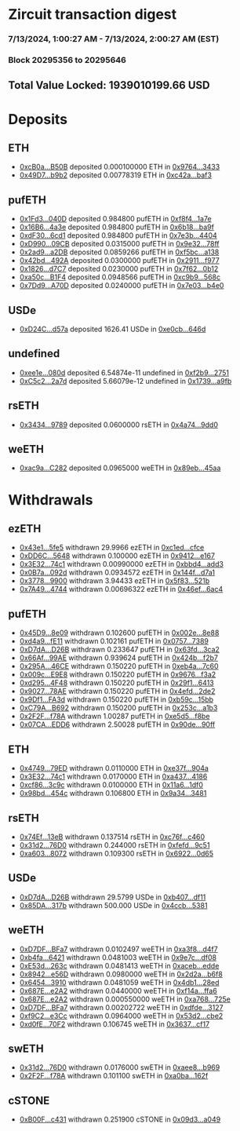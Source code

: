 # Zircuit transaction digest
### 7/13/2024, 1:00:27 AM - 7/13/2024, 2:00:27 AM (EST)
### Block 20295356 to 20295646

## Total Value Locked: 1939010199.66 USD

# Deposits
## ETH
- [0xcB0a...B50B](https://etherscan.io/address/0xcB0a5ef00fBf95A2CF75B1F4822daD65B3eeB50B) deposited 0.000100000 ETH in [0x9764...3433](https://etherscan.io/tx/0xcB0a5ef00fBf95A2CF75B1F4822daD65B3eeB50B)
- [0x49D7...b9b2](https://etherscan.io/address/0x49D7D93739b35F20BF54af300F7e599E3C22b9b2) deposited 0.00778319 ETH in [0xc42a...baf3](https://etherscan.io/tx/0x49D7D93739b35F20BF54af300F7e599E3C22b9b2)
## pufETH
- [0x1Fd3...040D](https://etherscan.io/address/0x1Fd3c136Cc1910F121270e071575E3645291040D) deposited 0.984800 pufETH in [0xf8f4...1a7e](https://etherscan.io/tx/0x1Fd3c136Cc1910F121270e071575E3645291040D)
- [0x16B6...4a3e](https://etherscan.io/address/0x16B675d411DD67Ba0d8c9B7019E5e6Cc95C04a3e) deposited 0.984800 pufETH in [0x6b18...ba9f](https://etherscan.io/tx/0x16B675d411DD67Ba0d8c9B7019E5e6Cc95C04a3e)
- [0xdF30...6cd1](https://etherscan.io/address/0xdF305CE34fE155CbE8110dfb6A8F0629B5916cd1) deposited 0.984800 pufETH in [0x7e3b...4404](https://etherscan.io/tx/0xdF305CE34fE155CbE8110dfb6A8F0629B5916cd1)
- [0xD990...09CB](https://etherscan.io/address/0xD99008Dfc6b6544DA0D7598daFc2389DCb4c09CB) deposited 0.0315000 pufETH in [0x9e32...78ff](https://etherscan.io/tx/0xD99008Dfc6b6544DA0D7598daFc2389DCb4c09CB)
- [0x2ad9...a2DB](https://etherscan.io/address/0x2ad9875334782Afc1808204a15DD93d09470a2DB) deposited 0.0859266 pufETH in [0xf5bc...a138](https://etherscan.io/tx/0x2ad9875334782Afc1808204a15DD93d09470a2DB)
- [0x42bd...492A](https://etherscan.io/address/0x42bd52a14FD92C0D2aa05Bcb4Bd93B7b7FAd492A) deposited 0.0300000 pufETH in [0x2911...f977](https://etherscan.io/tx/0x42bd52a14FD92C0D2aa05Bcb4Bd93B7b7FAd492A)
- [0x1826...d7C7](https://etherscan.io/address/0x1826360bDa61A90230E25aDEF70b2Ac29450d7C7) deposited 0.0230000 pufETH in [0x7f62...0b12](https://etherscan.io/tx/0x1826360bDa61A90230E25aDEF70b2Ac29450d7C7)
- [0xa50c...B1F4](https://etherscan.io/address/0xa50c7903004070ED3eE1834E393867b41213B1F4) deposited 0.0948566 pufETH in [0xc9b9...568c](https://etherscan.io/tx/0xa50c7903004070ED3eE1834E393867b41213B1F4)
- [0x7Dd9...A70D](https://etherscan.io/address/0x7Dd9a4F8C8dB14e81483C8a8fCfA78342a82A70D) deposited 0.0240000 pufETH in [0x7e03...b4e0](https://etherscan.io/tx/0x7Dd9a4F8C8dB14e81483C8a8fCfA78342a82A70D)
## USDe
- [0xD24C...d57a](https://etherscan.io/address/0xD24Cfe2d0fa81369ca6291c28ac5426e16B6d57a) deposited 1626.41 USDe in [0xe0cb...646d](https://etherscan.io/tx/0xD24Cfe2d0fa81369ca6291c28ac5426e16B6d57a)
## undefined
- [0xee1e...080d](https://etherscan.io/address/0xee1e33029C2104993E4536Be502990284e77080d) deposited 6.54874e-11 undefined in [0xf2b9...2751](https://etherscan.io/tx/0xee1e33029C2104993E4536Be502990284e77080d)
- [0xC5c2...2a7d](https://etherscan.io/address/0xC5c226803F0d4609FF1dc5cdA7c49DBfc06D2a7d) deposited 5.66079e-12 undefined in [0x1739...a9fb](https://etherscan.io/tx/0xC5c226803F0d4609FF1dc5cdA7c49DBfc06D2a7d)
## rsETH
- [0x3434...9789](https://etherscan.io/address/0x34349c5569e7B846c3558961552D2202760A9789) deposited 0.0600000 rsETH in [0x4a74...9dd0](https://etherscan.io/tx/0x34349c5569e7B846c3558961552D2202760A9789)
## weETH
- [0xac9a...C282](https://etherscan.io/address/0xac9a1662872e4a76A458ceD21e4ac33E7df6C282) deposited 0.0965000 weETH in [0x89eb...45aa](https://etherscan.io/tx/0xac9a1662872e4a76A458ceD21e4ac33E7df6C282)
# Withdrawals
## ezETH
- [0x43e1...5fe5](https://etherscan.io/address/0x43e1CCFE765f6C2a09bbe63D456BCB1e85835fe5) withdrawn 29.9966 ezETH in [0xc1ed...cfce](https://etherscan.io/tx/0x43e1CCFE765f6C2a09bbe63D456BCB1e85835fe5)
- [0xDD6C...5648](https://etherscan.io/address/0xDD6C10dF48b930e890dB5B872547EE3749DD5648) withdrawn 0.100000 ezETH in [0x9412...e167](https://etherscan.io/tx/0xDD6C10dF48b930e890dB5B872547EE3749DD5648)
- [0x3E32...74c1](https://etherscan.io/address/0x3E32f66290b7F8C6B9B3eb8A9dE24830Cc5874c1) withdrawn 0.00990000 ezETH in [0xbbd4...add3](https://etherscan.io/tx/0x3E32f66290b7F8C6B9B3eb8A9dE24830Cc5874c1)
- [0x0B7a...092d](https://etherscan.io/address/0x0B7aCdAA00941a219F8771478924E791464a092d) withdrawn 0.0934572 ezETH in [0x144f...d7a1](https://etherscan.io/tx/0x0B7aCdAA00941a219F8771478924E791464a092d)
- [0x3778...9900](https://etherscan.io/address/0x37782e9b60D7e928fF555D64fE9080Cd51e79900) withdrawn 3.94433 ezETH in [0x5f83...521b](https://etherscan.io/tx/0x37782e9b60D7e928fF555D64fE9080Cd51e79900)
- [0x7A49...4744](https://etherscan.io/address/0x7A493Be5c2ce014cD049Bf178a1ac0Db1B434744) withdrawn 0.00696322 ezETH in [0x46ef...6ac4](https://etherscan.io/tx/0x7A493Be5c2ce014cD049Bf178a1ac0Db1B434744)
## pufETH
- [0x45D9...8e09](https://etherscan.io/address/0x45D95e33d7cB426bbb192c4c2D69fCEbf2a08e09) withdrawn 0.102600 pufETH in [0x002e...8e88](https://etherscan.io/tx/0x45D95e33d7cB426bbb192c4c2D69fCEbf2a08e09)
- [0xd4a9...fE11](https://etherscan.io/address/0xd4a922e9ebd163FB07C994b818A35EA35AfEfE11) withdrawn 0.102161 pufETH in [0x0757...7389](https://etherscan.io/tx/0xd4a922e9ebd163FB07C994b818A35EA35AfEfE11)
- [0xD7dA...D26B](https://etherscan.io/address/0xD7dA28bfF27d71f7C759741c44a04336FF04D26B) withdrawn 0.233647 pufETH in [0x63fd...3ca2](https://etherscan.io/tx/0xD7dA28bfF27d71f7C759741c44a04336FF04D26B)
- [0x66Af...99AE](https://etherscan.io/address/0x66Af85Ff38830187B65956b8D1A68646c1A299AE) withdrawn 0.939624 pufETH in [0x424b...f2b7](https://etherscan.io/tx/0x66Af85Ff38830187B65956b8D1A68646c1A299AE)
- [0x295A...46CE](https://etherscan.io/address/0x295A02a6E8c030DDDDb6748e47d88ecEfB2c46CE) withdrawn 0.150220 pufETH in [0xeb4a...7c60](https://etherscan.io/tx/0x295A02a6E8c030DDDDb6748e47d88ecEfB2c46CE)
- [0x009c...E9E8](https://etherscan.io/address/0x009cB61627257362b63ed363C7E72870Be90E9E8) withdrawn 0.150220 pufETH in [0x9676...f3a2](https://etherscan.io/tx/0x009cB61627257362b63ed363C7E72870Be90E9E8)
- [0xd295...4F48](https://etherscan.io/address/0xd295D5aD68f82d2Bc325a6CB8fEf5F2a20bD4F48) withdrawn 0.150220 pufETH in [0x29f1...6413](https://etherscan.io/tx/0xd295D5aD68f82d2Bc325a6CB8fEf5F2a20bD4F48)
- [0x9027...78AE](https://etherscan.io/address/0x9027E1348ACb5D1967A272B09332d3f7321c78AE) withdrawn 0.150220 pufETH in [0x4efd...2de2](https://etherscan.io/tx/0x9027E1348ACb5D1967A272B09332d3f7321c78AE)
- [0x9Df1...FA3d](https://etherscan.io/address/0x9Df11Fd2971eBD0d342d5f3E250A18bb7E6CFA3d) withdrawn 0.150220 pufETH in [0xb59c...15bb](https://etherscan.io/tx/0x9Df11Fd2971eBD0d342d5f3E250A18bb7E6CFA3d)
- [0xC79A...B692](https://etherscan.io/address/0xC79A60a5832F96ad85A96A97b2CcBf512F97B692) withdrawn 0.150200 pufETH in [0x253c...a1b3](https://etherscan.io/tx/0xC79A60a5832F96ad85A96A97b2CcBf512F97B692)
- [0x2F2F...f78A](https://etherscan.io/address/0x2F2F665974261C4129b1DC6c359BD259CD66f78A) withdrawn 1.00287 pufETH in [0xe5d5...f8be](https://etherscan.io/tx/0x2F2F665974261C4129b1DC6c359BD259CD66f78A)
- [0x07CA...EDD6](https://etherscan.io/address/0x07CAD4a3d9D5c14e9DBfc8CD2Cb94819269DEDD6) withdrawn 2.50028 pufETH in [0x90de...90ff](https://etherscan.io/tx/0x07CAD4a3d9D5c14e9DBfc8CD2Cb94819269DEDD6)
## ETH
- [0x4749...79ED](https://etherscan.io/address/0x4749cCbBeeC05800309D9DEC200DE3BD5A8479ED) withdrawn 0.0110000 ETH in [0xe37f...904a](https://etherscan.io/tx/0x4749cCbBeeC05800309D9DEC200DE3BD5A8479ED)
- [0x3E32...74c1](https://etherscan.io/address/0x3E32f66290b7F8C6B9B3eb8A9dE24830Cc5874c1) withdrawn 0.0170000 ETH in [0xa437...4186](https://etherscan.io/tx/0x3E32f66290b7F8C6B9B3eb8A9dE24830Cc5874c1)
- [0xcf86...3c9c](https://etherscan.io/address/0xcf867668E3764b64459Ae2890F74a0DC2a4F3c9c) withdrawn 0.0100000 ETH in [0x11a6...1df0](https://etherscan.io/tx/0xcf867668E3764b64459Ae2890F74a0DC2a4F3c9c)
- [0x98bd...454c](https://etherscan.io/address/0x98bd86485354B60BE9C7F85BdADf462250F3454c) withdrawn 0.106800 ETH in [0x9a34...3481](https://etherscan.io/tx/0x98bd86485354B60BE9C7F85BdADf462250F3454c)
## rsETH
- [0x74Ef...13eB](https://etherscan.io/address/0x74Ef1801167aC13C0c1e75063451b048aBd513eB) withdrawn 0.137514 rsETH in [0xc76f...c460](https://etherscan.io/tx/0x74Ef1801167aC13C0c1e75063451b048aBd513eB)
- [0x31d2...76D0](https://etherscan.io/address/0x31d2E1E7B988afF60fD4e3963064Dc59b7c876D0) withdrawn 0.244000 rsETH in [0xfefd...9c51](https://etherscan.io/tx/0x31d2E1E7B988afF60fD4e3963064Dc59b7c876D0)
- [0xa603...8072](https://etherscan.io/address/0xa6035b6c438BE8e9FB1A03949b733DeA859e8072) withdrawn 0.109300 rsETH in [0x6922...0d65](https://etherscan.io/tx/0xa6035b6c438BE8e9FB1A03949b733DeA859e8072)
## USDe
- [0xD7dA...D26B](https://etherscan.io/address/0xD7dA28bfF27d71f7C759741c44a04336FF04D26B) withdrawn 29.5799 USDe in [0xb407...df11](https://etherscan.io/tx/0xD7dA28bfF27d71f7C759741c44a04336FF04D26B)
- [0x85DA...317b](https://etherscan.io/address/0x85DA84cb4aCcCbCE3c6C68Cb0bc03cb24cD0317b) withdrawn 500.000 USDe in [0x4ccb...5381](https://etherscan.io/tx/0x85DA84cb4aCcCbCE3c6C68Cb0bc03cb24cD0317b)
## weETH
- [0xD7DF...BFa7](https://etherscan.io/address/0xD7DF7E085214743530afF339aFC420c7c720BFa7) withdrawn 0.0102497 weETH in [0xa3f8...d4f7](https://etherscan.io/tx/0xD7DF7E085214743530afF339aFC420c7c720BFa7)
- [0xb4fa...6421](https://etherscan.io/address/0xb4fa0B82fd124f2c48995C971606d12F85466421) withdrawn 0.0481003 weETH in [0x9e7c...df08](https://etherscan.io/tx/0xb4fa0B82fd124f2c48995C971606d12F85466421)
- [0xE53d...263c](https://etherscan.io/address/0xE53d9D5Dd4626015B0BeEfB12690b0CeA002263c) withdrawn 0.0481413 weETH in [0xaceb...edde](https://etherscan.io/tx/0xE53d9D5Dd4626015B0BeEfB12690b0CeA002263c)
- [0x8942...e56D](https://etherscan.io/address/0x89427454bF492e53cC8E8A790230E453e18Ee56D) withdrawn 0.0980000 weETH in [0x2d2a...b6f8](https://etherscan.io/tx/0x89427454bF492e53cC8E8A790230E453e18Ee56D)
- [0x6454...3910](https://etherscan.io/address/0x6454Fa12543e80f60277fA7F19495e03e99A3910) withdrawn 0.0481059 weETH in [0x4db1...28ed](https://etherscan.io/tx/0x6454Fa12543e80f60277fA7F19495e03e99A3910)
- [0x687E...e2A2](https://etherscan.io/address/0x687E17e21b1aF0af9C849d1Bbb5462941788e2A2) withdrawn 0.0440000 weETH in [0xf14a...ffa6](https://etherscan.io/tx/0x687E17e21b1aF0af9C849d1Bbb5462941788e2A2)
- [0x687E...e2A2](https://etherscan.io/address/0x687E17e21b1aF0af9C849d1Bbb5462941788e2A2) withdrawn 0.000550000 weETH in [0xa768...725e](https://etherscan.io/tx/0x687E17e21b1aF0af9C849d1Bbb5462941788e2A2)
- [0xD7DF...BFa7](https://etherscan.io/address/0xD7DF7E085214743530afF339aFC420c7c720BFa7) withdrawn 0.00202722 weETH in [0xdfde...3127](https://etherscan.io/tx/0xD7DF7E085214743530afF339aFC420c7c720BFa7)
- [0xf9C2...e3Cc](https://etherscan.io/address/0xf9C20008A9bFE7E91B444eBcd6B23B16B41de3Cc) withdrawn 0.0964000 weETH in [0x53d2...cbe2](https://etherscan.io/tx/0xf9C20008A9bFE7E91B444eBcd6B23B16B41de3Cc)
- [0xd0fE...70F2](https://etherscan.io/address/0xd0fEfdEf1374051d908ce9543355f145126e70F2) withdrawn 0.106745 weETH in [0x3637...cf17](https://etherscan.io/tx/0xd0fEfdEf1374051d908ce9543355f145126e70F2)
## swETH
- [0x31d2...76D0](https://etherscan.io/address/0x31d2E1E7B988afF60fD4e3963064Dc59b7c876D0) withdrawn 0.0176000 swETH in [0xaee8...b969](https://etherscan.io/tx/0x31d2E1E7B988afF60fD4e3963064Dc59b7c876D0)
- [0x2F2F...f78A](https://etherscan.io/address/0x2F2F665974261C4129b1DC6c359BD259CD66f78A) withdrawn 0.101100 swETH in [0xa0ba...162f](https://etherscan.io/tx/0x2F2F665974261C4129b1DC6c359BD259CD66f78A)
## cSTONE
- [0xB00F...c431](https://etherscan.io/address/0xB00F775cC37f4b6da3663a62C1Db960E358Fc431) withdrawn 0.251900 cSTONE in [0x09d3...a049](https://etherscan.io/tx/0xB00F775cC37f4b6da3663a62C1Db960E358Fc431)
